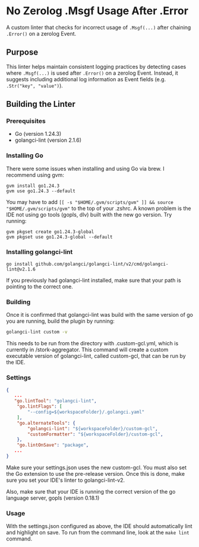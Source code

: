 # No Zerolog .Msgf Usage After .Error

A custom linter that checks for incorrect usage of `.Msgf(...)` after chaining `.Error()` on a zerolog Event.

## Purpose

This linter helps maintain consistent logging practices by detecting cases where `.Msgf(...)` is used after `.Error()` on a zerolog Event. Instead, it suggests including additional log information as Event fields (e.g. `.Str("key", "value")`).

## Building the Linter

### Prerequisites
- Go (version 1.24.3)
- golangci-lint (version 2.1.6)

### Installing Go
There were some issues when installing and using Go via brew. I recommend using gvm:
```
gvm install go1.24.3
gvm use go1.24.3 --default
```
You may have to add `[[ -s "$HOME/.gvm/scripts/gvm" ]] && source "$HOME/.gvm/scripts/gvm"` to the top of your .zshrc.
A known problem is the IDE not using go tools (gopls, dlv) built with the new go version.
Try running:
```
gvm pkgset create go1.24.3-global
gvm pkgset use go1.24.3-global --default
```

### Installing golangci-lint
```
go install github.com/golangci/golangci-lint/v2/cmd/golangci-lint@v2.1.6
```
If you previously had golangci-lint installed, make sure that your path is pointing to the correct one.

### Building

Once it is confirmed that golangci-lint was build with the same version of go you are running, build the plugin by running:

```bash
golangci-lint custom -v
```

This needs to be run from the directory with .custom-gcl.yml, which is currently in /stork-aggregator. This command will create a custom executable version of golangci-lint, called custom-gcl, that can be run by the IDE. 

### Settings

```json
{
   ...
   "go.lintTool": "golangci-lint",
    "go.lintFlags": [
        "--config=${workspaceFolder}/.golangci.yaml"
    ],
    "go.alternateTools": {
        "golangci-lint": "${workspaceFolder}/custom-gcl",
        "customFormatter": "${workspaceFolder}/custom-gcl",
    },
    "go.lintOnSave": "package",
   ... 
}
```

Make sure your settings.json uses the new custom-gcl. You must also set the Go extension to use the pre-release version.
Once this is done, make sure you set your IDE's linter to golangci-lint-v2.

Also, make sure that your IDE is running the correct version of the go language server, gopls (version 0.18.1)

### Usage
With the settings.json configured as above, the IDE should automatically lint and highlight on save.
To run from the command line, look at the `make lint` command.